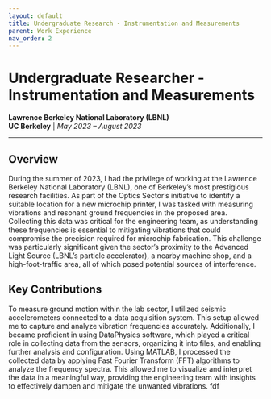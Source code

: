 ```yaml
---
layout: default
title: Undergraduate Research - Instrumentation and Measurements
parent: Work Experience
nav_order: 2
---
```


# Undergraduate Researcher - Instrumentation and Measurements
**Lawrence Berkeley National Laboratory (LBNL)**  
**UC Berkeley** | *May 2023 – August 2023*

---

## Overview  
During the summer of 2023, I had the privilege of working at the Lawrence Berkeley National Laboratory (LBNL), one of Berkeley’s most prestigious research facilities. As part of the Optics Sector’s initiative to identify a suitable location for a new microchip printer, I was tasked with measuring vibrations and resonant ground frequencies in the proposed area. Collecting this data was critical for the engineering team, as understanding these frequencies is essential to mitigating vibrations that could compromise the precision required for microchip fabrication. This challenge was particularly significant given the sector’s proximity to the Advanced Light Source (LBNL’s particle accelerator), a nearby machine shop, and a high-foot-traffic area, all of which posed potential sources of interference.

## Key Contributions 
To measure ground motion within the lab sector, I utilized seismic accelerometers connected to a data acquisition system. This setup allowed me to capture and analyze vibration frequencies accurately. Additionally, I became proficient in using DataPhysics software, which played a critical role in collecting data from the sensors, organizing it into files, and enabling further analysis and configuration. Using MATLAB, I processed the collected data by applying Fast Fourier Transform (FFT) algorithms to analyze the frequency spectra. This allowed me to visualize and interpret the data in a meaningful way, providing the engineering team with insights to effectively dampen and mitigate the unwanted vibrations. fdf 